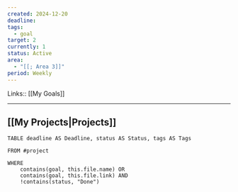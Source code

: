 ```yaml
---
created: 2024-12-20
deadline: 
tags:
  - goal
target: 2
currently: 1
status: Active
area:
  - "[[; Area 3]]"
period: Weekly
---
```

Links:: [[My Goals]]

---


## [[My Projects|Projects]]

```dataview
TABLE deadline AS Deadline, status AS Status, tags AS Tags

FROM #project  

WHERE 
	contains(goal, this.file.name) OR 
	contains(goal, this.file.link) AND
	!contains(status, "Done")

```



